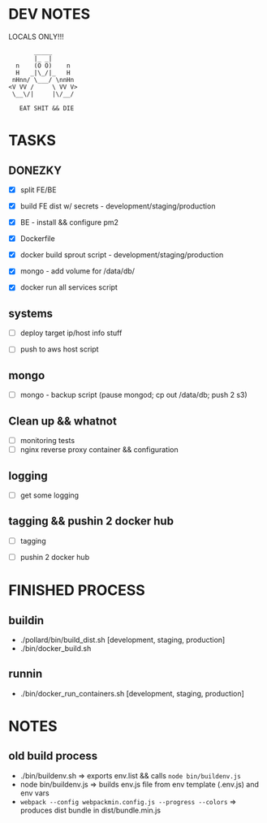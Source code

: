 # DEV NOTES
LOCALS ONLY!!!

           _____
           |_ _|
      n    (O O)    n
      H   _|\_/|_   H
     nHnn/ \___/ \nnHn
    <V VV /     \ VV V>
     \__\/|     |\/__/

	   EAT SHIT && DIE

# TASKS

## DONEZKY

- [X] split FE/BE
- [X] build FE dist w/ secrets - development/staging/production
- [X] BE - install && configure pm2
- [X] Dockerfile
- [X] docker build sprout script - development/staging/production
- [X] mongo - add volume for /data/db/
- [X] docker run all services script


## systems

- [ ] deploy target ip/host info stuff
- [ ] push to aws host script


## mongo

- [ ] mongo - backup script (pause mongod; cp out /data/db; push 2 s3)

## Clean up && whatnot

- [ ] monitoring tests
- [ ] nginx reverse proxy container && configuration

## logging

- [ ] get some logging

## tagging && pushin 2 docker hub

- [ ] tagging
- [ ] pushin 2 docker hub


# FINISHED PROCESS

## buildin

- ./pollard/bin/build_dist.sh [development, staging, production]
- ./bin/docker_build.sh


## runnin

- ./bin/docker_run_containers.sh [development, staging, production]



# NOTES

## old build process

- ./bin/buildenv.sh => exports env.list && calls `node bin/buildenv.js`
- node bin/buildenv.js => builds env.js file from env template (.env.js) and env vars
- `webpack --config webpackmin.config.js --progress --colors` => produces dist bundle in dist/bundle.min.js
